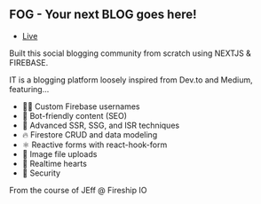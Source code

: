## FOG - Your next BLOG goes here!

- [Live](https://foggy.vercel.app/)


Built this social blogging community from scratch using NEXTJS & FIREBASE. 

IT is a blogging platform loosely inspired from Dev.to and Medium, featuring...

- 👨‍🎤 Custom Firebase usernames
- 📰 Bot-friendly content (SEO)
- 🦾 Advanced SSR, SSG, and ISR techniques
- 🔥 Firestore CRUD and data modeling
- ⚛️ Reactive forms with react-hook-form
- 📂 Image file uploads
- 💞 Realtime hearts
- 🚀 Security

From the course of JEff @ Fireship IO


